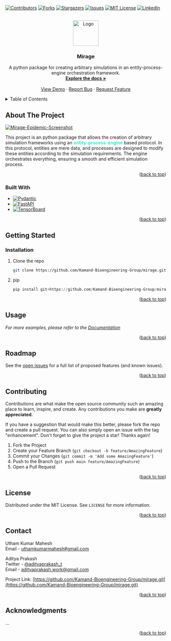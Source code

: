 <!-- Improved compatibility of back to top link: See: https://github.com/othneildrew/Best-README-Template/pull/73 -->

<a name="readme-top"></a>

<!-- PROJECT SHIELDS -->
<!--
*** I'm using markdown "reference style" links for readability.
*** Reference links are enclosed in brackets [ ] instead of parentheses ( ).
*** See the bottom of this document for the declaration of the reference variables
*** for contributors-url, forks-url, etc. This is an optional, concise syntax you may use.
*** https://www.markdownguide.org/basic-syntax/#reference-style-links
-->

[![Contributors][contributors-shield]][contributors-url]
[![Forks][forks-shield]][forks-url]
[![Stargazers][stars-shield]][stars-url]
[![Issues][issues-shield]][issues-url]
[![MIT License][license-shield]][license-url]
[![LinkedIn][linkedin-shield]][linkedin-url]

<!-- PROJECT LOGO -->
<br />
<div align="center">
  <a href="https://github.com/Kamand-Bioengineering-Group/mirage">
    <img src="assets/logos/logo_main.png" alt="Logo" width="80" height="80">
  </a>

<h3 align="center">Mirage</h3>

  <p align="center">
    A python package for creating arbitrary simulations in an entity-process-engine orchestration framework.
    <br />
    <a href="https://github.com/Kamand-Bioengineering-Group/mirage"><strong>Explore the docs »</strong></a>
    <br />
    <br />
    <a href="https://github.com/Kamand-Bioengineering-Group/mirage">View Demo</a>
    ·
    <a href="https://github.com/Kamand-Bioengineering-Group/mirage/issues">Report Bug</a>
    ·
    <a href="https://github.com/Kamand-Bioengineering-Group/mirage/issues">Request Feature</a>
  </p>
</div>

<!-- TABLE OF CONTENTS -->
<details>
  <summary>Table of Contents</summary>
  <ol>
    <li>
      <a href="#about-the-project">About The Project</a>
      <ul>
        <li><a href="#built-with">Built With</a></li>
      </ul>
    </li>
    <li>
      <a href="#getting-started">Getting Started</a>
      <ul>
        <li><a href="#prerequisites">Prerequisites</a></li>
        <li><a href="#installation">Installation</a></li>
      </ul>
    </li>
    <li><a href="#usage">Usage</a></li>
    <li><a href="#roadmap">Roadmap</a></li>
    <li><a href="#contributing">Contributing</a></li>
    <li><a href="#license">License</a></li>
    <li><a href="#contact">Contact</a></li>
    <li><a href="#acknowledgments">Acknowledgments</a></li>
  </ol>
</details>

<!-- ABOUT THE PROJECT -->

## About The Project

[![Mirage-Epidemic-Screenshot][product-screenshot]](product_screenshot)

This project is an python package that allows the creation of arbitrary simulation frameworks using an <span style="color:turquoise">**entity-process-engine**</span> based protocol. In this protocol, entities are mere data, and processes are designed to modify these entities according to the simulation requirements. The engine orchestrates everything, ensuring a smooth and efficient simulation process.

<p align="right">(<a href="#readme-top">back to top</a>)</p>

### Built With

- [![Pydantic][pydantic-shield]][pydantic-url]
- [![FastAPI][fastapi-shield]][fastapi-url]
- [![TensorBoard][tensorboard-shield]][tensorboard-url]

<p align="right">(<a href="#readme-top">back to top</a>)</p>

<!-- GETTING STARTED -->

## Getting Started

### Installation

1. Clone the repo
   ```sh
   git clone https://github.com/Kamand-Bioengineering-Group/mirage.git
   ```
2. pip
   ```python
   pip install git+https://github.com/Kamand-Bioengineering-Group/mirage.git
   ```

<p align="right">(<a href="#readme-top">back to top</a>)</p>

<!-- USAGE EXAMPLES -->

## Usage

_For more examples, please refer to the [Documentation](https://github.com/Kamand-Bioengineerning-Group/mirage.git)_

<p align="right">(<a href="#readme-top">back to top</a>)</p>

<!-- ROADMAP -->

## Roadmap

See the [open issues](https://github.com/Kamand-Bioengineerning-Group/mirage/issues) for a full list of proposed features (and known issues).

<p align="right">(<a href="#readme-top">back to top</a>)</p>

<!-- CONTRIBUTING -->

## Contributing

Contributions are what make the open source community such an amazing place to learn, inspire, and create. Any contributions you make are **greatly appreciated**.

If you have a suggestion that would make this better, please fork the repo and create a pull request. You can also simply open an issue with the tag "enhancement".
Don't forget to give the project a star! Thanks again!

1. Fork the Project
2. Create your Feature Branch (`git checkout -b feature/AmazingFeature`)
3. Commit your Changes (`git commit -m 'Add some AmazingFeature'`)
4. Push to the Branch (`git push main feature/AmazingFeature`)
5. Open a Pull Request

<p align="right">(<a href="#readme-top">back to top</a>)</p>

<!-- LICENSE -->

## License

Distributed under the MIT License. See `LICENSE` for more information.

<p align="right">(<a href="#readme-top">back to top</a>)</p>

<!-- CONTACT -->

## Contact

Utham Kumar Mahesh  
Email - [uthamkumarmahesh#gmail.com](mailto:uthamkumarmahesh#gmail.com)

Aditya Prakash  
Twitter - [@adityaprakash_t](https://twitter.com/adityaprakash_t)  
Email - [adityaprakash.work@gmail.com](mailto:adityaprakash.work@gmail.com)

Project Link: [https://github.com/Kamand-Bioengineering-Group/mirage.git](https://github.com/Kamand-Bioengineering-Group/mirage.git)

<p align="right">(<a href="#readme-top">back to top</a>)</p>

<!-- ACKNOWLEDGMENTS -->

## Acknowledgments

...

<p align="right">(<a href="#readme-top">back to top</a>)</p>

<!-- MARKDOWN LINKS & IMAGES -->
<!-- https://www.markdownguide.org/basic-syntax/#reference-style-links -->

[contributors-shield]: https://img.shields.io/github/contributors/Kamand-Bioengineering-Group/mirage.svg?style=for-the-badge
[contributors-url]: https://github.com/Kamand-Bioengineering-Group/mirage/graphs/contributors
[forks-shield]: https://img.shields.io/github/forks/Kamand-Bioengineering-Group/mirage.svg?style=for-the-badge
[forks-url]: https://github.com/Kamand-Bioengineering-Group/mirage/network/members
[stars-shield]: https://img.shields.io/github/stars/Kamand-Bioengineering-Group/mirage.svg?style=for-the-badge
[stars-url]: https://github.com/Kamand-Bioengineering-Group/mirage/stargazers
[issues-shield]: https://img.shields.io/github/issues/Kamand-Bioengineering-Group/mirage.svg?style=for-the-badge
[issues-url]: https://github.com/Kamand-Bioengineering-Group/mirage/issues
[license-shield]: https://img.shields.io/github/license/Kamand-Bioengineering-Group/mirage.svg?style=for-the-badge
[license-url]: https://github.com/Kamand-Bioengineering-Group/mirage/blob/main/LICENSE
[linkedin-shield]: https://img.shields.io/badge/-LinkedIn-black.svg?style=for-the-badge&logo=linkedin&colorB=555
[linkedin-url]: https://www.linkedin.com/company/kbg-iit-mandi
[product-screenshot]: images/screenshot.png
[Matplotlib-shield]: https://img.shields.io/badge/Matplotlib-%23ffffff.svg?style=for-the-badge&logo=Matplotlib&logoColor=black
[Matplotlib-url]: https://matplotlib.org/
[NumPy-shield]: https://img.shields.io/badge/numpy-%23013243.svg?style=for-the-badge&logo=numpy&logoColor=white
[NumPy-url]: https://numpy.org/
[scikit-learn-shield]: https://img.shields.io/badge/scikit--learn-%23F7931E.svg?style=for-the-badge&logo=scikit-learn&logoColor=white
[scikit-learn-url]: https://scikit-learn.org/stable/
[Pydantic-shield]: https://img.shields.io/badge/Pydantic-E92063?logo=pydantic&logoColor=fff&style=for-the-badge
[Pydantic-url]: https://pydantic-docs.helpmanual.io/
[FastAPI-shield]: https://img.shields.io/badge/FastAPI-009688?logo=fastapi&logoColor=fff&style=for-the-badge
[FastAPI-url]: https://fastapi.tiangolo.com/
[TensorBoard-shield]: https://img.shields.io/badge/TensorBoard-FF6F00?logo=tensorflow&logoColor=fff&style=for-the-badge
[TensorBoard-url]: https://www.tensorflow.org/tensorboard
